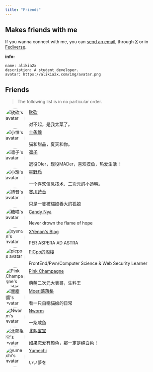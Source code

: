 ```yaml
---
title: "Friends"
---
```


## Makes friends with me

If you wanna connect with me, you can [send an email](mailto:alikia2x@outlook.com), through [X](https://x.com/alikia2x) or in [Fediverse](https://social.a2x.pub/@alikia_en).

**info:**

```text
name: alikia2x
description: A student developer.
avatar: https://alikia2x.com/img/avatar.png
```

## Friends

> The following list is in no particular order.

<style>
.fr{
    display: flex;
    justify-content: center;
    flex-direction: column;
}
.fr-img {
    display: inline;
    width: 4rem;
    border-radius: 10rem !important;
}
.fr-box {
    gap:0.75rem;
    display: flex;
}
</style>

<div class="fr-box">
    <img class="fr-img" src="/img/lakr.jpg" alt="砍砍's avatar">
    <div class="fr">
        <a style="margin-bottom: 0.3rem;" href="https://www.qaq.wiki/">砍砍</a>
        <p style="margin-bottom: 0.2rem;">对不起，是我太菜了。</p>
    </div>
</div>

<div class="fr-box">
    <img class="fr-img" src="/img/nanakumo.png" alt="小悻's avatar">
    <div class="fr">
        <a style="margin-bottom: 0.3rem;" href="https://nanakumo.github.io/">十条倖</a>
        <p style="margin-bottom: 0.2rem;">猫和甜品，夏天和你。</p>
    </div>
</div>

<div class="fr-box">
    <img class="fr-img" src="/img/rinkko.png" alt="凛子's avatar">
    <div class="fr">
        <a style="margin-bottom: 0.3rem;" href="https://blog.rinkko.moe/">凛子</a>
        <p style="margin-bottom: 0.2rem;">退役OIer，现役MADer，喜欢摸鱼，热爱生活！</p>
    </div>
</div>

<div class="fr-box">
    <img class="fr-img" src="/img/bling.jpg" alt="小玲's avatar">
    <div class="fr">
        <a style="margin-bottom: 0.3rem;" href="https://blog.bling.moe">星野玲</a>
        <p style="margin-bottom: 0.2rem;">一个喜欢信息技术、二次元的小透明。</p>
    </div>
</div>

<div class="fr-box">
    <img class="fr-img" src="/img/shion.jpg" alt="詩音's avatar">
    <div class="fr">
        <a style="margin-bottom: 0.3rem;" href="https://blog.shion-nya.moe/">寒川詩音</a>
        <p style="margin-bottom: 0.2rem;">只是一隻被貓娘養大的狐娘</p>
    </div>
</div>

<div class="fr-box">
    <img class="fr-img" src="/img/candinya.png" alt="糖喵's avatar">
    <div class="fr">
        <a style="margin-bottom: 0.3rem;" href="https://candinya.com/">Candy Nya</a>
        <p style="margin-bottom: 0.2rem;">Never drown the flame of hope</p>
    </div>
</div>

<div class="fr-box">
    <img class="fr-img" src="/img/xy.jpg" alt="xyenon's avatar">
    <div class="fr">
        <a style="margin-bottom: 0.3rem;" href="https://blog.xyenon.bid/">XYenon's Blog</a>
        <p style="margin-bottom: 0.2rem;">PER ASPERA AD ASTRA</p>
    </div>
</div>

<div class="fr-box">
    <img class="fr-img" src="/img/picpo.jpg" alt="picpo's avatar">
    <div class="fr">
        <a style="margin-bottom: 0.3rem;" href="https://picpo.top/">PiCpo的阁楼</a>
        <p style="margin-bottom: 0.2rem;">FrontEnd/Pwn/Computer Science & Web Security Learner</p>
    </div>
</div>

<div class="fr-box">
    <img class="fr-img" src="/img/pinkchampagne.jpg" alt="Pink Champagne's avatar">
    <div class="fr">
        <a style="margin-bottom: 0.3rem;" href="https://pinkchampagne.moe/">Pink Champagne</a>
        <p style="margin-bottom: 0.2rem;">萌萌二次元大表哥，生料王</p>
    </div>
</div>

<div class="fr-box">
    <img class="fr-img" src="/img/hokori.png" alt="塵塵醬's avatar">
    <div class="fr">
        <a style="margin-bottom: 0.3rem;" href="https://blog.bakalu.site/">Moeri落落格</a>
        <p style="margin-bottom: 0.2rem;">看一只自稱貓娘的日常</p>
    </div>
</div>

<div class="fr-box">
    <img class="fr-img" src="/img/nworm.webp" alt="Nworm's avatar">
    <div class="fr">
        <a style="margin-bottom: 0.3rem;" href="https://nworm.icu/">Nworm</a>
        <p style="margin-bottom: 0.2rem;">一条咸鱼</p>
    </div>
</div>

<div class="fr-box">
    <img class="fr-img" src="/img/beixi.jpg" alt="北熙宝宝's avatar">
    <div class="fr">
        <a style="margin-bottom: 0.3rem;" href=" https://blog.beixibaobao.com/">北熙宝宝</a>
        <p style="margin-bottom: 0.2rem;">如果恋爱有颜色，那一定是纯白色！</p>
    </div>
</div>

<div class="fr-box">
    <img class="fr-img" src="/img/yumechi.jpg" alt="yumechi's avatar">
    <div class="fr">
        <a style="margin-bottom: 0.3rem;" href=" https://yumechi.jp/">Yumechi</a>
        <p style="margin-bottom: 0.2rem;">いい夢を</p>
    </div>
</div>
